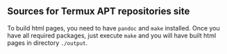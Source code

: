 ## Sources for Termux APT repositories site

To build html pages, you need to have `pandoc` and `make` installed. Once you have all required packages, just execute `make` and you will have built html pages in directory `./output`.
